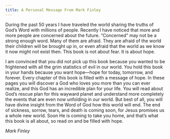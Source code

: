 ```yaml
---
title: A Personal Message From Mark Finley
---
```


During the past 50 years I have traveled the world sharing the truths of God’s Word with millions of people. Recently I have noticed that more and more people are concerned about the future. “Concerned” may not be a strong enough word. Many of them are afraid. They are afraid of the world their children will be brought up in, or even afraid that the world as we know it now might not exist then. This book is not about fear. It is about hope.

I am convinced that you did not pick up this book because you wanted to be frightened with all the grim statistics of evil in our world. You hold this book in your hands because you want hope—hope for today, tomorrow, and forever. Every chapter of this book is filled with a message of hope. In these pages you will discover a God who loves you more than you can ever realize, and this God has an incredible plan for your life. You will read about God’s rescue plan for this wayward planet and understand more completely the events that are even now unfolding in our world. But best of all, you will have divine insight from the Word of God how this world will end. The end of sickness, sorrow, tears, and death is coming soon, for Jesus promises us a whole new world. Soon He is coming to take you home, and that’s what this book is all about, so read on and be filled with hope.

_Mark Finley_